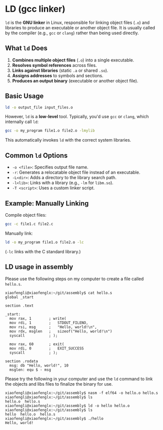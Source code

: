 # LD (gcc linker)

`ld` is the **GNU linker** in Linux, responsible for linking object files (`.o`) and libraries to produce an executable or another object file. It is usually called by the compiler (e.g., `gcc` or `clang`) rather than being used directly.

## **What `ld` Does**

1. **Combines multiple object files** (`.o`) into a single executable.
2. **Resolves symbol references** across files.
3. **Links against libraries** (static `.a` or shared `.so`).
4. **Assigns addresses** to symbols and sections.
5. **Produces an output binary** (executable or another object file).

## **Basic Usage**

```sh
ld -o output_file input_files.o
```

However, `ld` is a **low-level** tool. Typically, you'd use `gcc` or `clang`, which internally call `ld`:

```sh
gcc -o my_program file1.o file2.o -lmylib
```

This automatically invokes `ld` with the correct system libraries.

## **Common `ld` Options**

- `-o <file>`: Specifies output file name.
- `-r`: Generates a relocatable object file instead of an executable.
- `-L<dir>`: Adds a directory to the library search path.
- `-l<lib>`: Links with a library (e.g., `-lm` for `libm.so`).
- `-T <script>`: Uses a custom linker script.

## **Example: Manually Linking**

Compile object files:

```sh
gcc -c file1.c file2.c
```

Manually link:

```sh
ld -o my_program file1.o file2.o -lc
```

(`-lc` links with the C standard library.)

## LD usage in assembly

Please use the following steps on my computer to create a file called `hello.s`.

```assembly
xiaofengli@xiaofenglx:~/git/assembly$ cat hello.s 
global _start

section .text

_start:
  mov rax, 1        ; write(
  mov rdi, 1        ;   STDOUT_FILENO,
  mov rsi, msg      ;   "Hello, world!\n",
  mov rdx, msglen   ;   sizeof("Hello, world!\n")
  syscall           ; );

  mov rax, 60       ; exit(
  mov rdi, 0        ;   EXIT_SUCCESS
  syscall           ; );

section .rodata
  msg: db "Hello, world!", 10
  msglen: equ $ - msg
```

Please try the following in your computer and use the `ld` command to link the objects and libs files to finalize the binary for use.

```shell
xiaofengli@xiaofenglx:~/git/assembly$ nasm -f elf64 -o hello.o hello.s
xiaofengli@xiaofenglx:~/git/assembly$ ls
hello.o  hello.s
xiaofengli@xiaofenglx:~/git/assembly$ ld -o hello hello.o
xiaofengli@xiaofenglx:~/git/assembly$ ls
hello  hello.o	hello.s
xiaofengli@xiaofenglx:~/git/assembly$ ./hello 
Hello, world!
```
